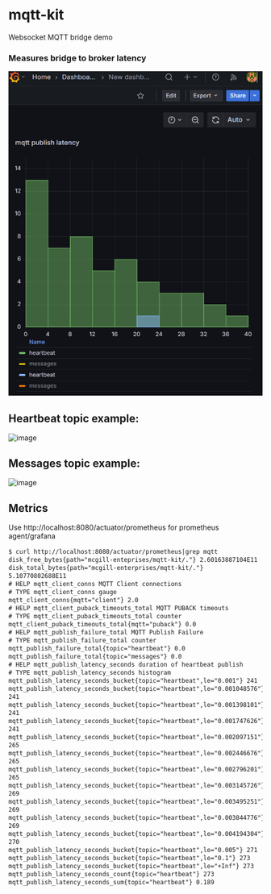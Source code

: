 # mqtt-kit
Websocket MQTT bridge demo

### Measures bridge to broker latency
<img width="856" alt="image" src="src/main/resources/static/images/publish_latency_graph.png" />

## Heartbeat topic example:

<img width="854" alt="image" src="https://github.com/user-attachments/assets/38ee7a0b-e181-4919-a535-238b6774f0c9" />

## Messages topic example:

<img width="872" alt="image" src="https://github.com/user-attachments/assets/f54525a3-6aa2-4e6d-acd3-b3f59e3a7d86" />

## Metrics

Use http://localhost:8080/actuator/prometheus for prometheus agent/grafana 
```
$ curl http://localhost:8080/actuator/prometheus|grep mqtt
disk_free_bytes{path="mcgill-enteprises/mqtt-kit/."} 2.60163887104E11
disk_total_bytes{path="mcgill-enterprises/mqtt-kit/."} 5.10770802688E11
# HELP mqtt_client_conns MQTT Client connections
# TYPE mqtt_client_conns gauge
mqtt_client_conns{mqtt="client"} 2.0
# HELP mqtt_client_puback_timeouts_total MQTT PUBACK timeouts
# TYPE mqtt_client_puback_timeouts_total counter
mqtt_client_puback_timeouts_total{mqtt="puback"} 0.0
# HELP mqtt_publish_failure_total MQTT Publish Failure
# TYPE mqtt_publish_failure_total counter
mqtt_publish_failure_total{topic="heartbeat"} 0.0
mqtt_publish_failure_total{topic="messages"} 0.0
# HELP mqtt_publish_latency_seconds duration of heartbeat publish
# TYPE mqtt_publish_latency_seconds histogram
mqtt_publish_latency_seconds_bucket{topic="heartbeat",le="0.001"} 241
mqtt_publish_latency_seconds_bucket{topic="heartbeat",le="0.001048576"} 241
mqtt_publish_latency_seconds_bucket{topic="heartbeat",le="0.001398101"} 241
mqtt_publish_latency_seconds_bucket{topic="heartbeat",le="0.001747626"} 241
mqtt_publish_latency_seconds_bucket{topic="heartbeat",le="0.002097151"} 265
mqtt_publish_latency_seconds_bucket{topic="heartbeat",le="0.002446676"} 265
mqtt_publish_latency_seconds_bucket{topic="heartbeat",le="0.002796201"} 265
mqtt_publish_latency_seconds_bucket{topic="heartbeat",le="0.003145726"} 269
mqtt_publish_latency_seconds_bucket{topic="heartbeat",le="0.003495251"} 269
mqtt_publish_latency_seconds_bucket{topic="heartbeat",le="0.003844776"} 269
mqtt_publish_latency_seconds_bucket{topic="heartbeat",le="0.004194304"} 270
mqtt_publish_latency_seconds_bucket{topic="heartbeat",le="0.005"} 271
mqtt_publish_latency_seconds_bucket{topic="heartbeat",le="0.1"} 273
mqtt_publish_latency_seconds_bucket{topic="heartbeat",le="+Inf"} 273
mqtt_publish_latency_seconds_count{topic="heartbeat"} 273
mqtt_publish_latency_seconds_sum{topic="heartbeat"} 0.189
```
